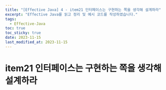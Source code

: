 ```yaml
---
title: "[Effective Java] 4 - item21 인터페이스는 구현하는 쪽을 생각해 설계하라"
excerpt: "Effective Java를 읽고 정리 및 예시 코드를 작성하였습니다."
tags:
  - Effective-Java
toc: true
toc_sticky: true
date: 2023-11-15
last_modified_at: 2023-11-15
---
```


# item21 인터페이스는 구현하는 쪽을 생각해 설계하라